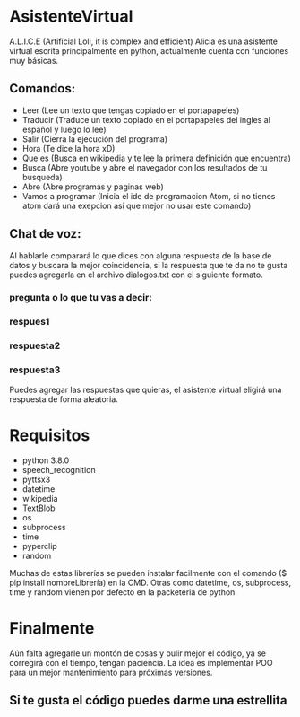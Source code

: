 
# AsistenteVirtual
A.L.I.C.E (Artificial Loli, it is complex and efficient)
Alicia es una asistente virtual escrita principalmente en python, actualmente cuenta con funciones muy básicas.

## Comandos:
- Leer (Lee un texto que tengas copiado en el portapapeles)
- Traducir (Traduce un texto copiado en el portapapeles del ingles al español y luego lo lee)
- Salir (Cierra la ejecución del programa)
- Hora (Te dice la hora xD)
- Que es (Busca en wikipedia y te lee la primera definición que encuentra)
- Busca (Abre youtube y abre el navegador con los resultados de tu busqueda)
- Abre (Abre programas y paginas web)
- Vamos a programar (Inicia el ide de programacion Atom, si no tienes atom dará una exepcion asi que mejor no usar este comando)

## Chat de voz:
Al hablarle comparará lo que dices con alguna respuesta de la base de datos y buscara la mejor coincidencia, si la respuesta que te da no te gusta puedes agregarla en el archivo dialogos.txt con el siguiente formato.

### pregunta o lo que tu vas a decir:
### respues1
### respuesta2
### respuesta3

Puedes agregar las respuestas que quieras, el asistente virtual eligirá una respuesta de forma aleatoria.

# Requisitos
- python 3.8.0
- speech_recognition
- pyttsx3
- datetime
- wikipedia
- TextBlob
- os
- subprocess
- time
- pyperclip
- random

Muchas de estas librerías se pueden instalar facilmente con el comando ($ pip install nombreLibrería) en la CMD.
Otras como datetime, os, subprocess, time y random vienen por defecto en la packeteria de python.

# Finalmente
Aún falta agregarle un montón de cosas y pulir mejor el código, ya se corregirá con el tiempo, tengan paciencia.
La idea es implementar POO para un mejor mantenimiento para próximas versiones.

## Si te gusta el código puedes darme una estrellita
